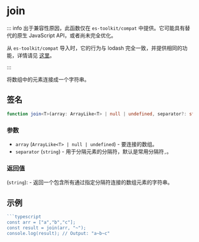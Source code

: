 # join

::: info
出于兼容性原因，此函数仅在 `es-toolkit/compat` 中提供。它可能具有替代的原生 JavaScript API，或者尚未完全优化。

从 `es-toolkit/compat` 导入时，它的行为与 lodash 完全一致，并提供相同的功能，详情请见 [这里](../../../compatibility.md)。

:::

将数组中的元素连接成一个字符串。

## 签名

```typescript
function join<T>(array: ArrayLike<T> | null | undefined, separator?: string): string;
```

### 参数

- `array` (`ArrayLike<T> | null | undefined`) - 要连接的数组。
- `separator` (`string`) - 用于分隔元素的分隔符，默认是常用分隔符`,`。

### 返回值

(`string`): - 返回一个包含所有通过指定分隔符连接的数组元素的字符串。

## 示例

````typescript
```typescript
const arr = ["a","b","c"];
const result = join(arr, "~");
console.log(result); // Output: "a~b~c"
````

```

```
